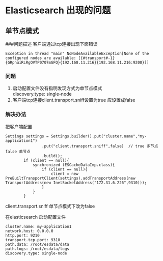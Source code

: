 # Elasticsearch 出现的问题
## 单节点模式 
###问题描述
客户端通过tcp连接出现下面错误

```
Exception in thread "main" NoNodeAvailableException[None of the configured nodes are available: [{#transport#-1}{GRphuiRLRgOVTP0707mGFQ}{192.168.11.216}{192.168.11.216:9200}]]
```
### 问题
1. 启动配置文件没有指明发现方式为单节点模式  
discovery.type: single-node  
2. 客户端tcp连接client.transport.sniff设置为true 应设置成false
### 解决办法 
把客户端配置

```
Settings settings = Settings.builder().put("cluster.name","my-application1")
                .put("client.transport.sniff",false)  // true 多节点 false 单节点
                .build();
        if (client == null){
            synchronized (ESCacheDataImp.class){
                if (client == null){
                    client = new PreBuiltTransportClient(settings).addTransportAddress(new TransportAddress(new InetSocketAddress("172.31.6.226",9310)));
                }
            }
        }
```

client.transport.sniff 单节点模式下改为false

在elasticsearch 启动配置文件

```
cluster.name: my-application1
network.host: 0.0.0.0
http.port: 9210
transport.tcp.port: 9310
path.data: /root/esdata/data
path.logs: /root/esdata/logs
discovery.type: single-node
```
